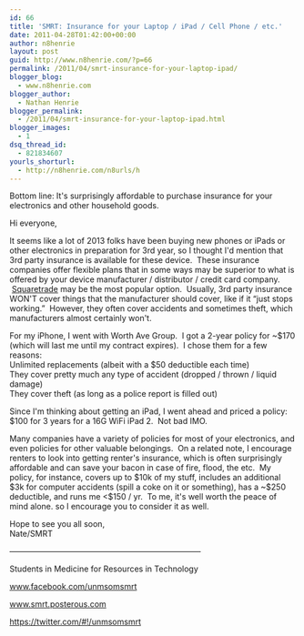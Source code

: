 ```yaml
---
id: 66
title: 'SMRT: Insurance for your Laptop / iPad / Cell Phone / etc.'
date: 2011-04-28T01:42:00+00:00
author: n8henrie
layout: post
guid: http://www.n8henrie.com/?p=66
permalink: /2011/04/smrt-insurance-for-your-laptop-ipad/
blogger_blog:
  - www.n8henrie.com
blogger_author:
  - Nathan Henrie
blogger_permalink:
  - /2011/04/smrt-insurance-for-your-laptop-ipad.html
blogger_images:
  - 1
dsq_thread_id:
  - 821834607
yourls_shorturl:
  - http://n8henrie.com/n8urls/h
---
```

<div>
  <div>
    Bottom line: It's surprisingly affordable to purchase insurance for your electronics and other household goods.
  </div>
  
  <p />
  Hi everyone, 
  
  <p />
  
  <div>
    It seems like a lot of 2013 folks have been buying new phones or iPads or other electronics in preparation for 3rd year, so I thought I'd mention that 3rd party insurance is available for these device.  These insurance companies offer flexible plans that in some ways may be superior to what is offered by your device manufacturer / distributor / credit card company.  <a href="http://www.squaretrade.com/">Squaretrade</a> may be the most popular option.  Usually, 3rd party insurance WON'T cover things that the manufacturer should cover, like if it &#8220;just stops working.&#8221;  However, they often cover accidents and sometimes theft, which manufacturers almost certainly won't.
  </div>
  
  <p />
  
  <div>
    For my iPhone, I went with Worth Ave Group.  I got a 2-year policy for ~$170 (which will last me until my contract expires).  I chose them for a few reasons:
  </div>
  
  <div>
    Unlimited replacements (albeit with a $50 deductible each time)
  </div>
  
  <div>
    They cover pretty much any type of accident (dropped / thrown / liquid damage)
  </div>
  
  <div>
    They cover theft (as long as a police report is filled out)
  </div>
  
  <p />
  
  <div>
    Since I'm thinking about getting an iPad, I went ahead and priced a policy: $100 for 3 years for a 16G WiFi iPad 2.  Not bad IMO.
  </div>
  
  <p />
  
  <div>
    Many companies have a variety of policies for most of your electronics, and even policies for other valuable belongings.  On a related note, I encourage renters to look into getting renter's insurance, which is often surprisingly affordable and can save your bacon in case of fire, flood, the etc.  My policy, for instance, covers up to $10k of my stuff, includes an additional $3k for computer accidents (spill a coke on it or something), has a ~$250 deductible, and runs me <$150 / yr.  To me, it's well worth the peace of mind alone. so I encourage you to consider it as well.
  </div>
  
  <p />
  
  <div>
    Hope to see you all soon,
  </div>
  
  <div>
    Nate/SMRT
  </div>
  
  <p>
    &#8212;&#8212;&#8212;&#8212;&#8212;&#8212;&#8212;&#8212;&#8212;&#8212;&#8212;&#8212;&#8212;&#8212;&#8212;&#8212;&#8212;&#8212;&#8212;&#8212;&#8212;&#8212;&#8212;&#8212;
  </p>
  
  <p>
    Students in Medicine for Resources in Technology
  </p>
  
  <p>
    <span><a href="http://www.facebook.com/unmsomsmrt" target="_blank">www.facebook.com/unmsomsmrt</a></span>
  </p>
  
  <p>
    <span><a href="http://smrt.posterous.com/" target="_blank">www.smrt.posterous.com</a></span>
  </p>
  
  <p>
    <a href="https://twitter.com/#!/unmsomsmrt" target="_blank">https://twitter.com/#!/unmsomsmrt</a>
  </p>
</div>

<div>
</div>